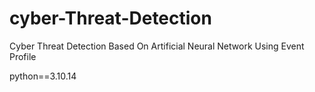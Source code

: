 # cyber-Threat-Detection
Cyber Threat Detection Based On Artificial Neural Network Using Event Profile

python==3.10.14
